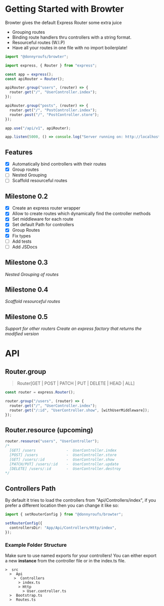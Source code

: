 # Getting Started with Browter

Browter gives the default Express Router some extra juice

- Grouping routes
- Binding route handlers thru controllers with a string format.
- Resourceful routes (W.I.P)
- Have all your routes in one file with no import boilerplate!

```ts
import "@donnyroufs/browter";

import express, { Router } from "express";

const app = express();
const apiRouter = Router();

apiRouter.group("users", (router) => {
  router.get("/", "UserController.index");
});

apiRouter.group("posts", (router) => {
  router.get("/", "PostController.index");
  router.post("/", "PostController.store");
});

app.use("/api/v1", apiRouter);

app.listen(5000, () => console.log("Server running on: http://localhost:5000"));
```

## Features

- [x] Automatically bind controllers with their routes
- [x] Group routes
- [ ] Nested Grouping
- [ ] Scaffold resourceful routes

## Milestone 0.2

- [x] Create an express router wrapper
- [x] Allow to create routes which dynamically find the controller methods
- [x] Set middleware for each route
- [x] Set default Path for controllers
- [x] Group Routes
- [x] Fix types
- [ ] Add tests
- [ ] Add JSDocs

## Milestone 0.3

_Nested Grouping of routes_

## Milestone 0.4

_Scaffold resourceful routes_

## Milestone 0.5

_Support for other routers_
_Create an express factory that returns the modified version_

# API

## Router.group

> Router[GET | POST | PATCH | PUT | DELETE | HEAD | ALL]

```ts
const router = express.Router();

router.group("/users", (router) => {
  router.get("/", "UserController.index");
  router.get("/:id", "UserController.show", [withUserMiddleware]);
});
```

## Router.resource (upcoming)

```ts
router.resource("users", "UserController");
/*
  [GET] /users              -  UserController.index
  [POST] /users             -  UserController.store
  [GET] /users/:id          -  UserController.show
  [PATCH/PUT] /users/:id    -  UserController.update
  [DELETE] /users/:id       -  UserController.destroy
*/
```

## Controllers Path

By default it tries to load the controllers from "Api/Controllers/index",
if you prefer a different location then you can change it like so:

```ts
import { setRouterConfig } from "@donnyroufs/browter";

setRouterConfig({
  controllersDir: "App/Api/Controllers/Http/index",
});
```

### Example Folder Structure

Make sure to use named exports for your controllers! You can either export a new **instance**
from the controller file or in the index.ts file.

```
>  src
  >  Api
    >  Controllers
      > index.ts
      > Http
        > User.controller.ts
  >  Bootstrap.ts
  >  Routes.ts
```
